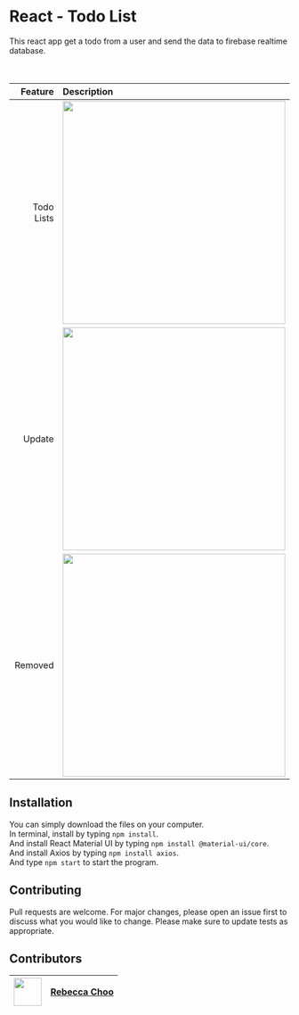 # React - Todo List

This react app get a todo from a user and send the data to firebase realtime database.<br /><br /><br />

| Feature | Description |
| -----: | :----------- |
|  Todo Lists | <img src="https://github.com/rebeccachoo/react-todolist-with-firebase/blob/main/screenshot1.png?raw=true"  width="400">|
|  Update | <img src="https://github.com/rebeccachoo/react-todolist-with-firebase/blob/main/screenshot2.png?raw=true"  width="400">|
|  Removed | <img src="https://github.com/rebeccachoo/react-todolist-with-firebase/blob/main/screenshot13.png?raw=true"  width="400">|


## Installation

You can simply download the files on your computer. <br />
In terminal, install by typing `npm install`.  <br />
And install React Material UI by typing `npm install @material-ui/core`.  <br />
And install Axios by typing `npm install axios`.  <br />
And type `npm start` to start the program.

 
## Contributing

Pull requests are welcome. For major changes, please open an issue first to discuss what you would like to change.
Please make sure to update tests as appropriate. 


##  Contributors

|  <img src="https://avatars.githubusercontent.com/u/254729?s=460&u=58ed23724180265db677357b4133d4ef970d6407&v=4" width="50" height="50" /> |<a href="https://github.com/rebeccachoo" target="_blank">Rebecca Choo</a>| 
| ----------- | ----------- |
